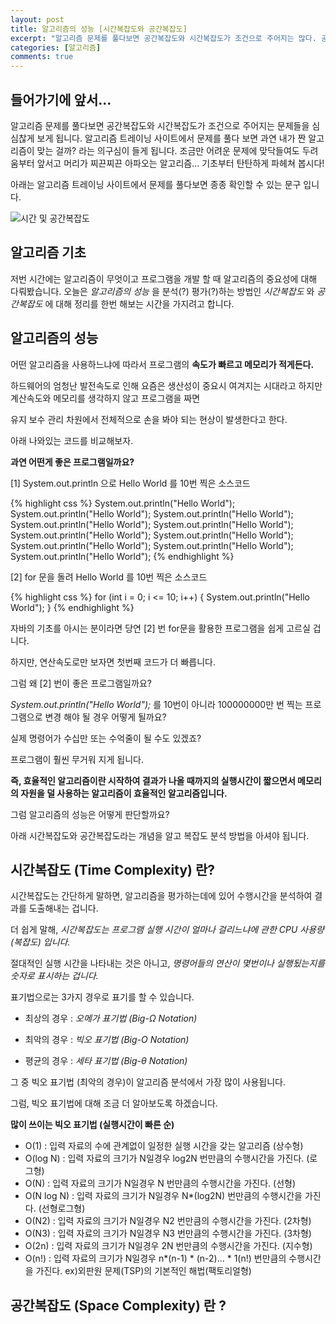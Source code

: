 ```yaml
---
layout: post
title: 알고리즘의 성능 [시간복잡도와 공간복잡도]
excerpt: "알고리즘 문제를 풀다보면 공간복잡도와 시간복잡도가 조건으로 주어지는 많다. 공간복잡도는 무엇이고 시간복잡도는 무엇인지 알아보고 정리해보는 시간을 가지려 한다. "
categories: [알고리즘]
comments: true
---
```


## 들어가기에 앞서...

알고리즘 문제를 풀다보면 공간복잡도와 시간복잡도가 조건으로 주어지는 문제들을 심심찮게 보게 됩니다. 알고리즘 트레이닝 사이트에서 문제를 풀다 보면  과연 내가 짠 알고리즘이 맞는 걸까? 라는 의구심이 들게 됩니다. 조금만 어려운 문제에 맞닥들여도 두려움부터 앞서고 머리가 찌끈찌끈 아파오는 알고리즘... 기초부터 탄탄하게 파헤쳐 봅시다!

아래는 알고리즘 트레이닝 사이트에서 문제를 풀다보면 종종 확인할 수 있는 문구 입니다.

![시간 및 공간복잡도](https://user-images.githubusercontent.com/20435620/29495553-b53cf4f8-85fc-11e7-8cf0-a916e24af6ad.png)


## 알고리즘 기초

저번 시간에는 알고리즘이 무엇이고 프로그램을 개발 할 때 알고리즘의 중요성에 대해 다뤄봤습니다.
오늘은 *알고리즘의 성능* 을 분석(?) 평가(?)하는 방법인 *시간복잡도* 와 *공간복잡도* 에 대해 정리를 한번 해보는 시간을 가지려고 합니다.


## 알고리즘의 성능

어떤 알고리즘을 사용하느냐에 따라서 프로그램의 **속도가 빠르고 메모리가 적게든다.**

하드웨어의 엄청난 발전속도로 인해 요즘은 생산성이 중요시 여겨지는 시대라고 하지만 계산속도와 메모리를 생각하지 않고 프로그램을 짜면

유지 보수 관리 차원에서 전체적으로 손을 봐야 되는 현상이 발생한다고 한다.

아래 나와있는 코드를 비교해보자.

**과연 어떤게 좋은 프로그램일까요?**

[1] System.out.println 으로 Hello World 를 10번 찍은 소스코드

{% highlight css %}
    System.out.println("Hello World");
    System.out.println("Hello World");
    System.out.println("Hello World");
    System.out.println("Hello World");
    System.out.println("Hello World");
    System.out.println("Hello World");
    System.out.println("Hello World");
    System.out.println("Hello World");
    System.out.println("Hello World");
    System.out.println("Hello World");
{% endhighlight %}

[2] for 문을 돌려 Hello World 를 10번 찍은 소스코드

{% highlight css %}
    for (int i = 0; i <= 10; i++) {
      System.out.println("Hello World");
    }
{% endhighlight %}

자바의 기초를 아시는 분이라면 당연 [2] 번 for문을 활용한 프로그램을 쉽게 고르실 겁니다.

하지만, 연산속도로만 보자면 첫번째 코드가 더 빠릅니다.

그럼 왜 [2] 번이 좋은 프로그램일까요?

*System.out.println("Hello World");* 를 10번이 아니라 100000000만 번 찍는 프로그램으로 변경 해야 될 경우 어떻게 될까요?

실제 명령어가 수십만 또는 수억줄이 될 수도 있겠죠?

프로그램이 훨씬 무거워 지게 됩니다.

**즉, 효율적인 알고리즘이란 시작하여 결과가 나올 때까지의 실행시간이 짧으면서 메모리의 자원을 덜 사용하는 알고리즘이 효율적인 알고리즘입니다.**

그럼 알고리즘의 성능은 어떻게 판단할까요?

아래 시간복잡도와 공간복잡도라는 개념을 알고 복잡도 분석 방법을 아셔야 됩니다.


## 시간복잡도 (Time Complexity) 란?

시간복잡도는 간단하게 말하면, 알고리즘을 평가하는데에 있어 수행시간을 분석하여 결과를 도출해내는 겁니다.

더 쉽게 말해, *시간복잡도는 프로그램 실행 시간이 얼마나 걸리느냐에 관한 CPU 사용량 (복잡도) 입니다.*

절대적인 실행 시간을 나타내는 것은 아니고, *명령어들의 연산이 몇번이나 실행됬는지를 숫자로 표시하는 겁니다.*

표기법으로는 3가지 경우로 표기를 할 수 있습니다.

* 최상의 경우 : *오메가 표기법 (Big-Ω Notation)*

* 최악의 경우 : *빅오 표기법 (Big-O Notation)*

* 평균의 경우 : *세타 표기법 (Big-θ Notation)*

그 중 빅오 표기법 (최악의 경우)이 알고리즘 분석에서 가장 많이 사용됩니다.

그럼, 빅오 표기법에 대해 조금 더 알아보도록 하겠습니다.


**많이 쓰이는 빅오 표기법 (실행시간이 빠른 순)**

* O(1) : 입력 자료의 수에 관계없이 일정한 실행 시간을 갖는 알고리즘 (상수형)
* O(log N) : 입력 자료의 크기가 N일경우 log2N 번만큼의 수행시간을 가진다. (로그형)
* O(N) : 입력 자료의 크기가 N일경우 N 번만큼의 수행시간을 가진다. (선형)
* O(N log N) : 입력 자료의 크기가 N일경우 N*(log2N) 번만큼의 수행시간을 가진다. (선형로그형)
* O(N2) : 입력 자료의 크기가 N일경우 N2 번만큼의 수행시간을 가진다. (2차형)
* O(N3) : 입력 자료의 크기가 N일경우 N3 번만큼의 수행시간을 가진다. (3차형)
* O(2n) : 입력 자료의 크기가 N일경우 2N 번만큼의 수행시간을 가진다. (지수형)
* O(n!) : 입력 자료의 크기가 N일경우 n*(n-1) * (n-2)... * 1(n!) 번만큼의 수행시간을 가진다. ex)외판원 문제(TSP)의 기본적인 해법(팩토리얼형)



## 공간복잡도 (Space Complexity) 란 ?
